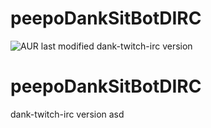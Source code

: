 # peepoDankSitBotDIRC 
![AUR last modified](https://img.shields.io/aur/last-modified/peepoDankSitBotDIRC)
dank-twitch-irc version
# peepoDankSitBotDIRC
dank-twitch-irc version
asd
